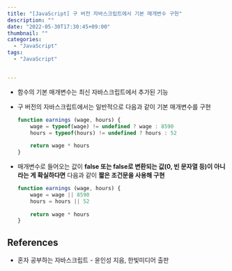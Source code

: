 ```yaml
---
title: "[JavaScript] 구 버전 자바스크립트에서 기본 매개변수 구현"
description: ""
date: "2022-05-30T17:30:45+09:00"
thumbnail: ""
categories:
  - "JavaScript"
tags:
  - "JavaScript"


---
```

<!--more-->

- 함수의 기본 매개변수는 최신 자바스크립트에서 추가된 기능
- 구 버전의 자바스크립트에서는 일반적으로 다음과 같이 기본 매개변수를 구현
    
    ```jsx
    function earnings (wage, hours) {
    	wage = typeof(wage) != undefined ? wage : 8590
    	hours = typeof(hours) != undefined ? hours : 52
    	
    	return wage * hours
    }
    ```
    
- 매개변수로 들어오는 값이 **false 또는 false로 변환되는 값(0, 빈 문자열 등)이 아니라는 게 확실하다면** 다음과 같이 **짧은 조건문을 사용해 구현**
    
    ```jsx
    function earnings (wage, hours) {
    	wage = wage || 8590
    	hours = hours || 52
    	
    	return wage * hours
    }
    ```
    

## References

- 혼자 공부하는 자바스크립트 - 윤인성 지음, 한빛미디어 출판